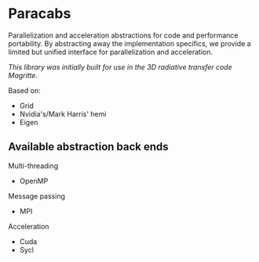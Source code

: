 # Paracabs
Parallelization and acceleration abstractions for code and performance portability.
By abstracting away the implementation specifics, we provide a limited but unified interface for parallelization and acceleration.

_This library was initially built for use in the 3D radiative transfer code Magritte._

Based on:
- Grid
- Nvidia's/Mark Harris' hemi
- Eigen

## Available abstraction back ends

Multi-threading
- OpenMP

Message passing
- MPI

Acceleration
- Cuda
- Sycl
